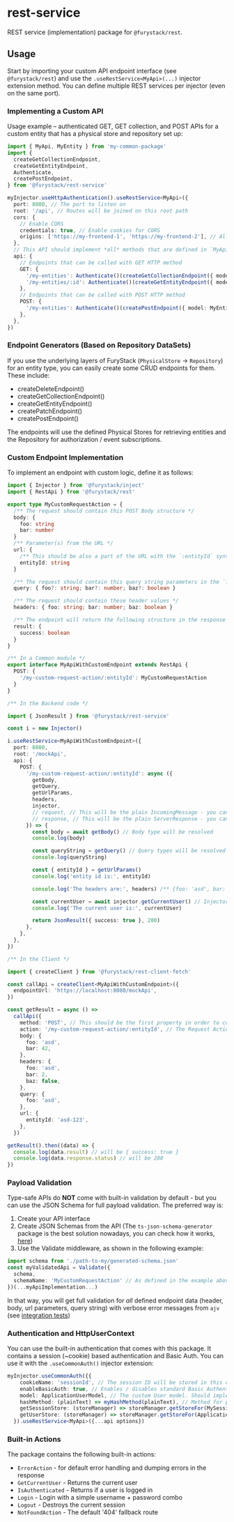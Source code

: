 # rest-service

REST service (implementation) package for `@furystack/rest`.

## Usage

Start by importing your custom API endpoint interface (see `@furystack/rest`) and use the `.useRestService<MyApi>(...)` injector extension method. You can define multiple REST services per injector (even on the same port).

### Implementing a Custom API

Usage example – authenticated GET, GET collection, and POST APIs for a custom entity that has a physical store and repository set up:

```ts
import { MyApi, MyEntity } from 'my-common-package'
import {
  createGetCollectionEndpoint,
  createGetEntityEndpoint,
  Authenticate,
  createPostEndpoint,
} from '@furystack/rest-service'

myInjector.useHttpAuthentication().useRestService<MyApi>({
  port: 8080, // The port to listen on
  root: '/api', // Routes will be joined on this root path
  cors: {
    // Enable CORS
    credentials: true, // Enable cookies for CORS
    origins: ['https://my-frontend-1', 'https://my-frontend-2'], // Allowed origins
  },
  // This API should implement *all* methods that are defined in `MyApi`
  api: {
    // Endpoints that can be called with GET HTTP method
    GET: {
      '/my-entities': Authenticate()(createGetCollectionEndpoint({ model: MyEntity, primaryKey: 'id' })),
      '/my-entities/:id': Authenticate()(createGetEntityEndpoint({ model: MyEntity, primaryKey: 'id' })),
    },
    // Endpoints that can be called with POST HTTP method
    POST: {
      '/my-entities': Authenticate()(createPostEndpoint({ model: MyEntity, primaryKey: 'id' })),
    },
  },
})
```

### Endpoint Generators (Based on Repository DataSets)

If you use the underlying layers of FuryStack (`PhysicalStore` -> `Repository`) for an entity type, you can easily create some CRUD endpoints for them. These include:

- createDeleteEndpoint()
- createGetCollectionEndpoint()
- createGetEntityEndpoint()
- createPatchEndpoint()
- createPostEndpoint()

The endpoints will use the defined Physical Stores for retrieving entities and the Repository for authorization / event subscriptions.

### Custom Endpoint Implementation

To implement an endpoint with custom logic, define it as follows:

```ts
import { Injector } from '@furystack/inject'
import { RestApi } from '@furystack/rest'

export type MyCustomRequestAction = {
  /** The request should contain this POST Body structure */
  body: {
    foo: string
    bar: number
  }
  /** Parameter(s) from the URL */
  url: {
    /** This should be also a part of the URL with the `:entityId` syntax */
    entityId: string
  }

  /** The request should contain this query string parameters in the `?foo=asd&bar=2&baz=false` format */
  query: { foo?: string; bar?: number; baz?: boolean }

  /** The request should contain these header values */
  headers: { foo: string; bar: number; baz: boolean }

  /** The endpoint will return the following structure in the response */
  result: {
    success: boolean
  }
}

/** In a Common module */
export interface MyApiWithCustomEndpoint extends RestApi {
  POST: {
    '/my-custom-request-action/:entityId': MyCustomRequestAction
  }
}

/** In the Backend code */

import { JsonResult } from '@furystack/rest-service'

const i = new Injector()

i.useRestService<MyApiWithCustomEndpoint>({
  port: 8080,
  root: '/mockApi',
  api: {
    POST: {
      '/my-custom-request-action/:entityId': async ({
        getBody,
        getQuery,
        getUrlParams,
        headers,
        injector,
        // request, // This will be the plain IncomingMessage - you can use it for lower level funcionality, e.g. parsing form data
        // response, // This will be the plain ServerResponse - you can use it for lower level functionality, e.g. streaming binaries
      }) => {
        const body = await getBody() // Body type will be resolved
        console.log(body)

        const queryString = getQuery() // Query types will be resolved
        console.log(queryString)

        const { entityId } = getUrlParams()
        console.log('entity id is:', entityId)

        console.log('The headers are:', headers) /** {foo: 'asd', bar: 2, baz: false} */

        const currentUser = await injector.getCurrentUser() // Injector is scoped to the Request
        console.log('The current user is:', currentUser)

        return JsonResult({ success: true }, 200)
      },
    },
  },
})

/** In the Client */

import { createClient } from '@furystack/rest-client-fetch'

const callApi = createClient<MyApiWithCustomEndpoint>({
  endpointUrl: 'https://localhost:8080/mockApi',
})

const getResult = async () =>
  callApi({
    method: 'POST', // This should be the first property in order to continue with IntelliSense
    action: '/my-custom-request-action/:entityId', // The Request Action name - The rest will be resolved from the types
    body: {
      foo: 'asd',
      bar: 42,
    },
    headers: {
      foo: 'asd',
      bar: 2,
      baz: false,
    },
    query: {
      foo: 'asd',
    },
    url: {
      entityId: 'asd-123',
    },
  })

getResult().then((data) => {
  console.log(data.result) // will be { success: true }
  console.log(data.response.status) // will be 200
})
```

### Payload Validation

Type-safe APIs do **NOT** come with built-in validation by default - but you can use the JSON Schema for full payload validation.
The preferred way is:

1. Create your API interface
1. Create JSON Schemas from the API (The `ts-json-schema-generator` package is the best solution nowadays, you can check how it works, [here](https://github.com/furystack/furystack/blob/develop/package.json#L39))
1. Use the Validate middleware, as shown in the following example:

```ts
import schema from './path-to-my/generated-schema.json'
const myValidatedApi = Validate({
  schema,
  schemaName: 'MyCustomRequestAction' // As defined in the example above
})(...myApiImplementation...)

```

In that way, you will get full validation for _all_ defined endpoint data (header, body, url parameters, query string) with verbose error messages from `ajv` (see [integration tests](https://github.com/furystack/furystack/blob/develop/packages/rest-service/src/validate.integration.spec.ts))

### Authentication and HttpUserContext

You can use the built-in authentication that comes with this package. It contains a session (~cookie) based authentication and Basic Auth. You can use it with the `.useCommonAuth()` injector extension:

```ts
myInjector.useCommonAuth({{
    cookieName: 'sessionId', // The session ID will be stored in this cookie
    enableBasicAuth: true, // Enables / disables standard Basic Authentication
    model: ApplicationUserModel, // The custom User model. Should implement `User`
    hashMethod: (plainText) => myHashMethod(plainText), // Method for password hashing
    getSessionStore: (storeManager) => storeManager.getStoreFor(MySessionModel, 'id'), // Callback to retrieve the Session Store
    getUserStore: (storeManager) => storeManager.getStoreFor(ApplicationUserModel, 'id') // Callback to retrieve the User Store
  }).useRestService<MyApi>({...api options})
```

### Built-in Actions

The package contains the following built-in actions:

- `ErrorAction` - for default error handling and dumping errors in the response
- `GetCurrentUser` - Returns the current user
- `IsAuthenticated` - Returns if a user is logged in
- `Login` - Login with a simple username + password combo
- `Logout` - Destroys the current session
- `NotFoundAction` - The default '404' fallback route
